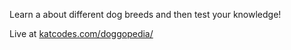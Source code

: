 Learn a about different dog breeds and then test your knowledge!

Live at <a href="http://katcodes.com/doggopedia/">katcodes.com/doggopedia/</a>
